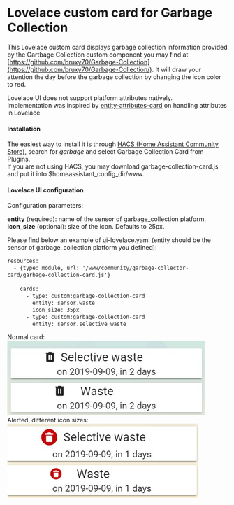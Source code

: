 # Lovelace custom card for Garbage Collection

This Lovelace custom card displays garbage collection information provided by
the Gartbage Collection custom component you may find at
[https://github.com/bruxy70/Garbage-Collection](https://github.com/bruxy70/Garbage-Collection/).
It will draw your attention the day before the garbage collection by changing the icon color to red.

Lovelace UI does not support platform attributes natively.<br />
Implementation was inspired by [entity-attributes-card](https://github.com/custom-cards/entity-attributes-card)
on handling attributes in Lovelace.

#### Installation
The easiest way to install it is through [HACS (Home Assistant Community Store)](https://custom-components.github.io/hacs/),
search for <i>garbage</i> and select Garbage Collection Card from Plugins.<br />
If you are not using HACS, you may download garbage-collection-card.js and put it into $homeassistant_config_dir/www.<br />

#### Lovelace UI configuration
Configuration parameters:

**entity** (required): name of the sensor of garbage_collection platform.
**icon_size** (optional): size of the icon. Defaults to 25px.

Please find below an example of ui-lovelace.yaml (entity should be the sensor of garbage_collection platform you defined):
```
resources:
  - {type: module, url: '/www/community/garbage-collector-card/garbage-collection-card.js'}

    cards:
      - type: custom:garbage-collection-card
        entity: sensor.waste
        icon_size: 35px
      - type: custom:garbage-collection-card
        entity: sensor.selective_waste
```
Normal card:<br />
![Garbage Collection card example](garbage_collection_lovelace.jpg)
Alerted, different icon sizes:<br />
![Alerted, different icon sizes](garbage_collection_alerted_difsize.jpg)

